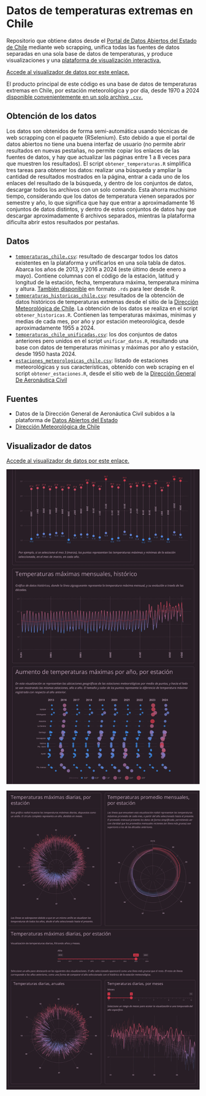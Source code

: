 # Datos de temperaturas extremas en Chile

Repositorio que obtiene datos desde el [Portal de Datos Abiertos del Estado de Chile](https://datos.gob.cl/dataset/?q=temperatura) mediante web scrapping, unifica todas las fuentes de datos separadas en una sola base de datos de temperaturas, y produce visualizaciones y una [plataforma de visualización interactiva.](https://bastianoleah.shinyapps.io/temperaturas_chile/)

[Accede al visualizador de datos por este enlace.](https://bastianoleah.shinyapps.io/temperaturas_chile/)

El producto principal de este código es una base de datos de temperaturas extremas en Chile, por estación meteorológica y por día, desde 1970 a 2024 [disponible convenientemente en un solo archivo `.csv`.](datos/procesados/temperaturas_historicas_chile.csv)


## Obtención de los datos

Los datos son obtenidos de forma semi-automática usando técnicas de web scrapping con el paquete {RSelenium}. Esto debido a que el portal de datos abiertos no tiene una buena interfaz de usuario (no permite abrir resultados en nuevas pestañas, no permite copiar los enlaces de las fuentes de datos, y hay que actualizar las páginas entre 1 a 8 veces para que muestren los resultados). El script `obtener_temperaturas.R` simplifica tres tareas para obtener los datos: realizar una búsqueda y ampliar la cantidad de resultados mostrados en la página, entrar a cada uno de los enlaces del resultado de la búsqueda, y dentro de los conjuntos de datos, descargar todos los archivos con un solo comando. Esta ahorra muchísimo tiempo, considerando que los datos de temperatura vienen separados por semestre y año, lo que significa que hay que entrar a aproximadamente 16 conjuntos de datos distintos, y dentro de estos conjuntos de datos hay que descargar aproximadamente 6 archivos separados, mientras la plataforma dificulta abrir estos resultados por pestañas.

## Datos
- [`temperaturas_chile.csv`](datos/procesados/temperaturas_chile.csv): resultado de descargar todos los datos existentes en la plataforma y unificarlos en una sola tabla de datos. Abarca los años de 2013, y 2016 a 2024 (este último desde enero a mayo). Contiene columnas con el código de la estación, latitud y longitud de la estación, fecha, temperatura máxima, temperatura mínima y altura. [También disponible](datos/procesados/temperaturas_chile.rds) en formato `.rds` para leer desde R.
- [`temperaturas_historicas_chile.csv`](datos/procesados/temperaturas_historicas_chile.csv): resultados de la obtención de datos históricos de temperaturas extremas desde el sitio de la [Dirección Meteorológica de Chile](https://climatologia.meteochile.gob.cl/application/historico/temperaturaHistoricaMes/180005/1). La obtención de los datos se realiza en el script `obtener_historicas.R`. Contienen las temperaturas máximas, mínimas y medias de cada mes, por año y por estación meteorológica, desde aproximadamente 1955 a 2024.
- [`temperaturas_chile_unificadas.csv`](datos/procesados/temperaturas_chile_unificadas.csv): los dos conjuntos de datos anteriores pero unidos en el script `unificar_datos.R`, resultando una base con datos de temperaturas mínimas y máximas por año y estación, desde 1950 hasta 2024.
- [`estaciones_meteorologicas_chile.csv`](datos/estaciones_meteorologicas_chile.csv): listado de estaciones meteorológicas y sus características, obtenido con web scraping en el script `obtener_estaciones.R`, desde el sitio web de la [Dirección General De Aeronáutica Civil](https://climatologia.meteochile.gob.cl/application/informacion/buscadorEstaciones)


## Fuentes
- Datos de la Dirección General de Aeronáutica Civil subidos a la plataforma de [Datos Abiertos del Estado](https://datos.gob.cl/dataset/?q=temperatura)
- [Dirección Meteorológica de Chile](https://climatologia.meteochile.gob.cl)

## Visualizador de datos

[Accede al visualizador de datos por este enlace.](https://bastianoleah.shinyapps.io/temperaturas_chile/)

![](pantallazos/temperaturas_chile_a.jpeg)

![](pantallazos/temperaturas_chile_b.jpeg)